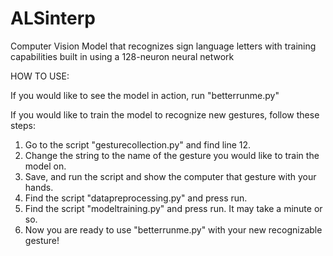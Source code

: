 # ALSinterp
Computer Vision Model that recognizes sign language letters with training capabilities built in using a 128-neuron neural network

HOW TO USE: 

If you would like to see the model in action, run "betterrunme.py"

If you would like to train the model to recognize new gestures, follow these steps:
1. Go to the script "gesturecollection.py" and find line 12.
2. Change the string to the name of the gesture you would like to train the model on.
3. Save, and run the script and show the computer that gesture with your hands.
4. Find the script "datapreprocessing.py" and press run.
5. Find the script "modeltraining.py" and press run. It may take a minute or so.
6. Now you are ready to use "betterrunme.py" with your new recognizable gesture!
